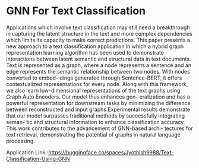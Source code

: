 # GNN For Text Classification
 Applications which involve text classification may still need a breakthrough in capturing the latent structure in the text and more complex dependencies which limits its capacity to make correct predictions. This paper presents a new approach to a text classification application in which a hybrid graph representation learning algorithm has been used to demonstrate interactions between latent semantic and structural data in text documents. Text is represented as a graph, where a node represents a sentence and an edge represents the semantic relationship between two nodes. With nodes converted to embed- dings generated through Sentence-BERT, it offers contextualized representations for every node. Along with this framework, we also learn low-dimensional representations of the text graphs using Graph Auto Encoders. Our model thus enhances gen- eralization and has a powerful representation for downstream tasks by minimizing the difference between reconstructed and input graphs.Experimental results demonstrate that our model surpasses traditional methods by successfully integrating seman- tic and structural information to enhance classification accuracy. This work contributes to the advancement of GNN-based archi- tectures for text retrieval, demonstrating the potential of graphs in natural language processing.

Application Link :https://huggingface.co/spaces/Jyothish9988/Text-Classification-Using-GNN